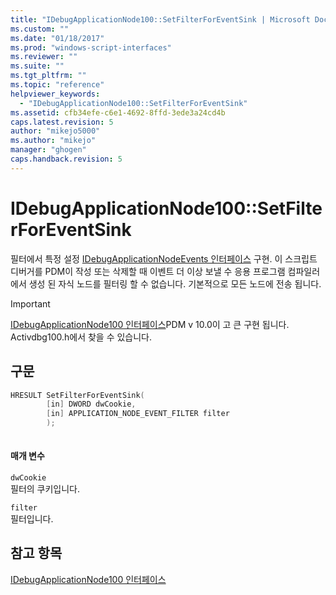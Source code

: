 ```yaml
---
title: "IDebugApplicationNode100::SetFilterForEventSink | Microsoft Docs"
ms.custom: ""
ms.date: "01/18/2017"
ms.prod: "windows-script-interfaces"
ms.reviewer: ""
ms.suite: ""
ms.tgt_pltfrm: ""
ms.topic: "reference"
helpviewer_keywords: 
  - "IDebugApplicationNode100::SetFilterForEventSink"
ms.assetid: cfb34efe-c6e1-4692-8ffd-3ede3a24cd4b
caps.latest.revision: 5
author: "mikejo5000"
ms.author: "mikejo"
manager: "ghogen"
caps.handback.revision: 5
---
```

# IDebugApplicationNode100::SetFilterForEventSink
필터에서 특정 설정 [IDebugApplicationNodeEvents 인터페이스](../../winscript/reference/idebugapplicationnodeevents-interface.md) 구현.  이 스크립트 디버거를 PDM이 작성 또는 삭제할 때 이벤트 더 이상 보낼 수 응용 프로그램 컴파일러에서 생성 된 자식 노드를 필터링 할 수 없습니다.  기본적으로 모든 노드에 전송 됩니다.  
  
> [!IMPORTANT]
>  [IDebugApplicationNode100 인터페이스](../../winscript/reference/idebugapplicationnode100-interface.md)PDM v 10.0이 고 큰 구현 됩니다.  Activdbg100.h에서 찾을 수 있습니다.  
  
## 구문  
  
```cpp  
HRESULT SetFilterForEventSink(  
        [in] DWORD dwCookie,  
        [in] APPLICATION_NODE_EVENT_FILTER filter  
        );  
  
```  
  
#### 매개 변수  
 `dwCookie`  
 필터의 쿠키입니다.  
  
 `filter`  
 필터입니다.  
  
## 참고 항목  
 [IDebugApplicationNode100 인터페이스](../../winscript/reference/idebugapplicationnode100-interface.md)